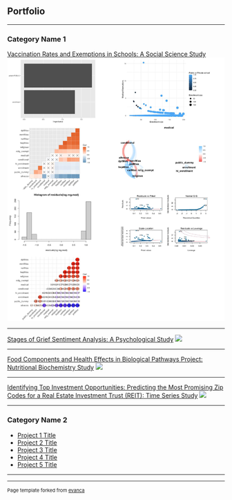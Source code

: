 ## Portfolio

---

### Category Name 1 

[Vaccination Rates and Exemptions in Schools: A Social Science Study](/sample_page)
<img src="images/School_Vaccination_Rate_and_Exemptions_merged_image.jpg?raw=true"/>

---
[Stages of Grief Sentiment Analysis: A Psychological Study](/pdf/sample_presentation.pdf)
<img src="images/dummy_thumbnail.jpg?raw=true"/>

---
[Food Components and Health Effects in Biological Pathways Project: Nutritional Biochemistry Study](http://example.com/)
<img src="images/dummy_thumbnail.jpg?raw=true"/>

---

[Identifying Top Investment Opportunities: Predicting the Most Promising Zip Codes for a Real Estate Investment Trust (REIT): Time Series Study](http://example.com/)
<img src="images/dummy_thumbnail.jpg?raw=true"/>

---
### Category Name 2

- [Project 1 Title](http://example.com/)
- [Project 2 Title](http://example.com/)
- [Project 3 Title](http://example.com/)
- [Project 4 Title](http://example.com/)
- [Project 5 Title](http://example.com/)

---




---
<p style="font-size:11px">Page template forked from <a href="https://github.com/evanca/quick-portfolio">evanca</a></p>
<!-- Remove above link if you don't want to attibute -->

